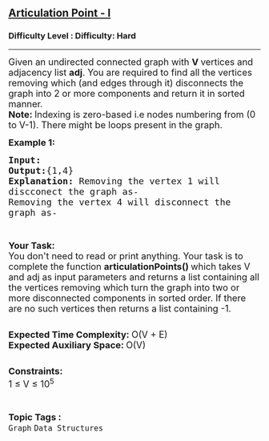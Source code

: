 <h2><a href="https://www.geeksforgeeks.org/problems/articulation-point-1/1">Articulation Point - I</a></h2><h3>Difficulty Level : Difficulty: Hard</h3><hr><div class="problems_problem_content__Xm_eO"><p><span style="font-size: 18px;">Given an undirected connected graph&nbsp;with&nbsp;<strong>V&nbsp;</strong>vertices and adjacency list&nbsp;<strong>adj</strong>. You are required to find all the vertices removing which (and edges through it) disconnects the graph into 2 or more components and return it in sorted manner.<br><strong>Note:&nbsp;</strong>Indexing is zero-based i.e nodes numbering from (0 to V-1). There might be loops present in the graph.</span></p>
<p><span style="font-size: 18px;"><strong>Example 1:</strong></span></p>
<pre><span style="font-size: 18px;"><strong>Input:
</strong><img src="https://media.geeksforgeeks.org/img-practice/PROD/addEditProblem/708502/Web/Other/a27f9040-9783-4386-92f9-b8684c75db07_1685087852.png" alt="">
<strong>Output:</strong>{1,4}
<strong>Explanation: </strong>Removing the vertex 1 will
discconect the graph as-
<img src="https://media.geeksforgeeks.org/img-practice/PROD/addEditProblem/708502/Web/Other/7e12629a-ba31-411e-b6ac-ccf5a8baa6a3_1685087852.png" alt="">
Removing the vertex 4 will disconnect the
graph as-
<img src="https://media.geeksforgeeks.org/img-practice/PROD/addEditProblem/708502/Web/Other/fb781bda-91d6-4920-96a8-c976412c3ada_1685087852.png" alt="">
</span></pre>
<p>&nbsp;</p>
<p><span style="font-size: 18px;"><strong>Your Task:</strong><br>You don't need to read or print anything. Your task is to complete the function&nbsp;<strong>articulationPoints</strong><strong>()&nbsp;</strong>which takes V and adj as input parameters and returns a list containing all the vertices removing which turn the graph into two or more disconnected components in sorted order. If there are no such vertices then returns a list containing -1.</span><br>&nbsp;</p>
<p><span style="font-size: 18px;"><strong>Expected Time Complexity:&nbsp;</strong>O(V + E)<br><strong>Expected Auxiliary Space:&nbsp;</strong>O(V)</span><br>&nbsp;</p>
<p><span style="font-size: 18px;"><strong>Constraints:</strong><br>1 ≤ V ≤ 10<sup>5</sup></span></p></div><br><p><span style=font-size:18px><strong>Topic Tags : </strong><br><code>Graph</code>&nbsp;<code>Data Structures</code>&nbsp;